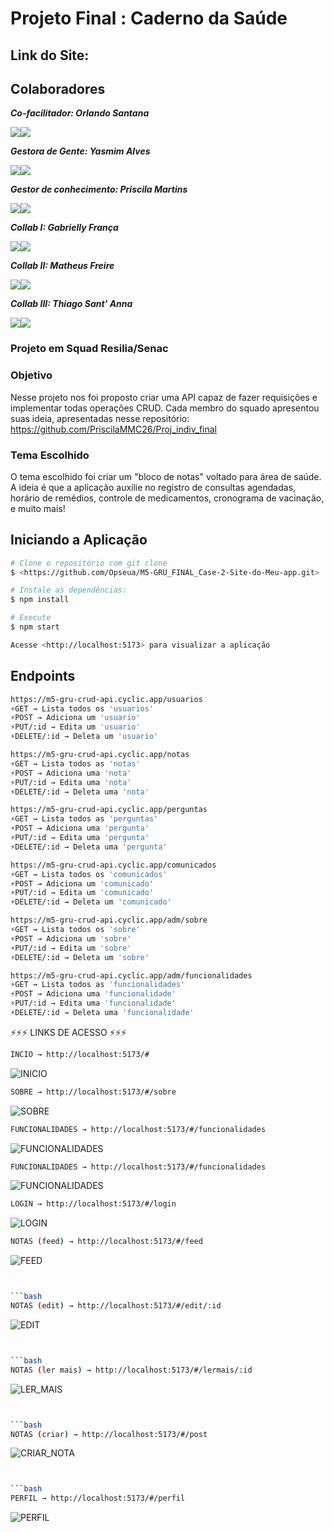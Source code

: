 # Projeto Final : Caderno da Saúde
## Link do Site:

## Colaboradores
_**Co-facilitador: Orlando Santana**_ <div>
<a href="https://www.linkedin.com/in/orlando-santana/" target="_blank"><img src="https://camo.githubusercontent.com/839a92c15fa7396af70ffceaa77f11ca3f1ee84e76c19d6d8ab1778466a9ded9/68747470733a2f2f696d672e736869656c64732e696f2f62616467652f4c696e6b6564696e2d3332333333303f7374796c653d666f722d7468652d6261646765266c6f676f3d6c696e6b6564696e266c6f676f436f6c6f723d626c7565" target="_blank"></a><a href="https://github.com/Opseua" target="_blank"><img src="https://camo.githubusercontent.com/69a8eab46810b62de859aa2c16750ec4a73a027cfec48ad55419c8ad6ee62821/68747470733a2f2f696d672e736869656c64732e696f2f62616467652f6769746875622d2532333132313031312e7376673f6c6f676f3d676974687562266c6f676f436f6c6f723d7768697465267374796c653d666f722d7468652d6261646765" target="_blank"></a>
</div>

_**Gestora de Gente: Yasmim Alves**_
<div>
<a href="https://www.linkedin.com/yasmimalves" target="_blank"><img src="https://camo.githubusercontent.com/839a92c15fa7396af70ffceaa77f11ca3f1ee84e76c19d6d8ab1778466a9ded9/68747470733a2f2f696d672e736869656c64732e696f2f62616467652f4c696e6b6564696e2d3332333333303f7374796c653d666f722d7468652d6261646765266c6f676f3d6c696e6b6564696e266c6f676f436f6c6f723d626c7565" target="_blank"></a><a href="https://www.github.com/Yasmim75" target="_blank"><img src="https://camo.githubusercontent.com/69a8eab46810b62de859aa2c16750ec4a73a027cfec48ad55419c8ad6ee62821/68747470733a2f2f696d672e736869656c64732e696f2f62616467652f6769746875622d2532333132313031312e7376673f6c6f676f3d676974687562266c6f676f436f6c6f723d7768697465267374796c653d666f722d7468652d6261646765" target="_blank"></a>
</div> 

_**Gestor de conhecimento: Priscila Martins**_<div>
<a href="https://www.linkedin.com/priscilammc26/" target="_blank"><img src="https://camo.githubusercontent.com/839a92c15fa7396af70ffceaa77f11ca3f1ee84e76c19d6d8ab1778466a9ded9/68747470733a2f2f696d672e736869656c64732e696f2f62616467652f4c696e6b6564696e2d3332333333303f7374796c653d666f722d7468652d6261646765266c6f676f3d6c696e6b6564696e266c6f676f436f6c6f723d626c7565" target="_blank"></a><a href="https://github.com/PriscilaMMC26/" target="_blank"><img src="https://camo.githubusercontent.com/69a8eab46810b62de859aa2c16750ec4a73a027cfec48ad55419c8ad6ee62821/68747470733a2f2f696d672e736869656c64732e696f2f62616467652f6769746875622d2532333132313031312e7376673f6c6f676f3d676974687562266c6f676f436f6c6f723d7768697465267374796c653d666f722d7468652d6261646765" target="_blank"></a>
</div> 


_**Collab I: Gabrielly França**_ <div>
<a href="https://www.linkedin.com/gabriellyfranca810" target="_blank"><img src="https://camo.githubusercontent.com/839a92c15fa7396af70ffceaa77f11ca3f1ee84e76c19d6d8ab1778466a9ded9/68747470733a2f2f696d672e736869656c64732e696f2f62616467652f4c696e6b6564696e2d3332333333303f7374796c653d666f722d7468652d6261646765266c6f676f3d6c696e6b6564696e266c6f676f436f6c6f723d626c7565" target="_blank"></a><a href="https://www.github.com/vlwgaby" target="_blank"><img src="https://camo.githubusercontent.com/69a8eab46810b62de859aa2c16750ec4a73a027cfec48ad55419c8ad6ee62821/68747470733a2f2f696d672e736869656c64732e696f2f62616467652f6769746875622d2532333132313031312e7376673f6c6f676f3d676974687562266c6f676f436f6c6f723d7768697465267374796c653d666f722d7468652d6261646765" target="_blank"></a>
</div> 


 _**Collab II: Matheus Freire**_<div>
<a href="https://www.linkedin.com/in/matheus-freire-s-r/" target="_blank"><img src="https://camo.githubusercontent.com/839a92c15fa7396af70ffceaa77f11ca3f1ee84e76c19d6d8ab1778466a9ded9/68747470733a2f2f696d672e736869656c64732e696f2f62616467652f4c696e6b6564696e2d3332333333303f7374796c653d666f722d7468652d6261646765266c6f676f3d6c696e6b6564696e266c6f676f436f6c6f723d626c7565" target="_blank"></a><a href="https://www.github.com/matheuszack" target="_blank"><img src="https://camo.githubusercontent.com/69a8eab46810b62de859aa2c16750ec4a73a027cfec48ad55419c8ad6ee62821/68747470733a2f2f696d672e736869656c64732e696f2f62616467652f6769746875622d2532333132313031312e7376673f6c6f676f3d676974687562266c6f676f436f6c6f723d7768697465267374796c653d666f722d7468652d6261646765" target="_blank"></a>
</div>


_**Collab III: Thiago Sant' Anna**_ <div>
<a href="https://www.linkedin.com/in/thiago-de-oliveira-santanna/" target="_blank"><img src="https://camo.githubusercontent.com/839a92c15fa7396af70ffceaa77f11ca3f1ee84e76c19d6d8ab1778466a9ded9/68747470733a2f2f696d672e736869656c64732e696f2f62616467652f4c696e6b6564696e2d3332333333303f7374796c653d666f722d7468652d6261646765266c6f676f3d6c696e6b6564696e266c6f676f436f6c6f723d626c7565" target="_blank"></a><a href="https://github.com/LordTos" target="_blank"><img src="https://camo.githubusercontent.com/69a8eab46810b62de859aa2c16750ec4a73a027cfec48ad55419c8ad6ee62821/68747470733a2f2f696d672e736869656c64732e696f2f62616467652f6769746875622d2532333132313031312e7376673f6c6f676f3d676974687562266c6f676f436f6c6f723d7768697465267374796c653d666f722d7468652d6261646765" target="_blank"></a>
</div> 


### Projeto em Squad Resilia/Senac

### Objetivo
Nesse projeto nos foi proposto criar uma API capaz de fazer requisições e implementar todas operações CRUD.
Cada membro do squado apresentou suas ideia, apresentadas nesse repositório: https://github.com/PriscilaMMC26/Proj_indiv_final 

### Tema Escolhido
O tema escolhido foi criar um "bloco de notas" voltado para área de saúde. A ideia é que a aplicação auxilie no registro de consultas agendadas, 
horário de remédios, controle de medicamentos, cronograma de vacinação, e muito mais!

## Iniciando a Aplicação

```bash 
# Clone o repositório com git clone
$ <https://github.com/Opseua/M5-GRU_FINAL_Case-2-Site-do-Meu-app.git>

# Instale as dependências:
$ npm install

# Execute
$ npm start

Acesse <http://localhost:5173> para visualizar a aplicação
```

 ## Endpoints

```bash 
https://m5-gru-crud-api.cyclic.app/usuarios
⚡GET → Lista todos os 'usuarios'
⚡POST → Adiciona um 'usuario'
⚡PUT/:id → Edita um 'usuario'
⚡DELETE/:id → Deleta um 'usuario'
```

```bash 
https://m5-gru-crud-api.cyclic.app/notas
⚡GET → Lista todos as 'notas'
⚡POST → Adiciona uma 'nota'
⚡PUT/:id → Edita uma 'nota'
⚡DELETE/:id → Deleta uma 'nota'
```

```bash 
https://m5-gru-crud-api.cyclic.app/perguntas
⚡GET → Lista todos as 'perguntas'
⚡POST → Adiciona uma 'pergunta'
⚡PUT/:id → Edita uma 'pergunta'
⚡DELETE/:id → Deleta uma 'pergunta'
```

```bash 
https://m5-gru-crud-api.cyclic.app/comunicados
⚡GET → Lista todos os 'comunicados'
⚡POST → Adiciona um 'comunicado'
⚡PUT/:id → Edita um 'comunicado'
⚡DELETE/:id → Deleta um 'comunicado'
```

```bash 
https://m5-gru-crud-api.cyclic.app/adm/sobre
⚡GET → Lista todos os 'sobre'
⚡POST → Adiciona um 'sobre'
⚡PUT/:id → Edita um 'sobre'
⚡DELETE/:id → Deleta um 'sobre'
```

```bash 
https://m5-gru-crud-api.cyclic.app/adm/funcionalidades
⚡GET → Lista todos as 'funcionalidades'
⚡POST → Adiciona uma 'funcionalidade'
⚡PUT/:id → Edita uma 'funcionalidade'
⚡DELETE/:id → Deleta uma 'funcionalidade'
```


⚡⚡⚡ LINKS DE ACESSO ⚡⚡⚡

```bash 
INCIO → http://localhost:5173/#
```
![INICIO](https://raw.githubusercontent.com/Opseua/M5-GRU_FINAL_Case-2-Site-do-Meu-app/main/src/assets/INICIO.png)


```bash 
SOBRE → http://localhost:5173/#/sobre
```
![SOBRE](https://raw.githubusercontent.com/Opseua/M5-GRU_FINAL_Case-2-Site-do-Meu-app/main/src/assets/SOBRE.png)


```bash 
FUNCIONALIDADES → http://localhost:5173/#/funcionalidades
```
![FUNCIONALIDADES](https://raw.githubusercontent.com/Opseua/M5-GRU_FINAL_Case-2-Site-do-Meu-app/main/src/assets/FUNCIONALIDADES.png)


```bash 
FUNCIONALIDADES → http://localhost:5173/#/funcionalidades
```
![FUNCIONALIDADES](https://raw.githubusercontent.com/Opseua/M5-GRU_FINAL_Case-2-Site-do-Meu-app/main/src/assets/FUNCIONALIDADES.png)


```bash 
LOGIN → http://localhost:5173/#/login
```
![LOGIN](https://raw.githubusercontent.com/Opseua/M5-GRU_FINAL_Case-2-Site-do-Meu-app/main/src/assets/LOGIN.png)


```bash 
NOTAS (feed) → http://localhost:5173/#/feed
```
![FEED](https://raw.githubusercontent.com/Opseua/M5-GRU_FINAL_Case-2-Site-do-Meu-app/main/src/assets/FEED.png)
```bash 


```bash 
NOTAS (edit) → http://localhost:5173/#/edit/:id
```
![EDIT](https://raw.githubusercontent.com/Opseua/M5-GRU_FINAL_Case-2-Site-do-Meu-app/main/src/assets/EDIT.png)
```bash 


```bash 
NOTAS (ler mais) → http://localhost:5173/#/lermais/:id
```
![LER_MAIS](https://raw.githubusercontent.com/Opseua/M5-GRU_FINAL_Case-2-Site-do-Meu-app/main/src/assets/LER_MAIS.png)
```bash 


```bash 
NOTAS (criar) → http://localhost:5173/#/post
```
![CRIAR_NOTA](https://raw.githubusercontent.com/Opseua/M5-GRU_FINAL_Case-2-Site-do-Meu-app/main/src/assets/CRIAR_NOTA.png)
```bash 


```bash 
PERFIL → http://localhost:5173/#/perfil
```
![PERFIL](https://raw.githubusercontent.com/Opseua/M5-GRU_FINAL_Case-2-Site-do-Meu-app/main/src/assets/PERFIL.png)










